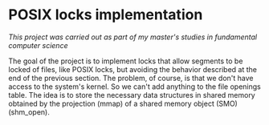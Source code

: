 # POSIX locks implementation

*This project was carried out as part of my master's studies in fundamental computer science*

The goal of the project is to implement locks that allow segments to be locked of files, like POSIX locks, but avoiding the behavior described at the end of the previous section.
The problem, of course, is that we don't have access to the system's kernel. So we can't add anything to the file openings table.
The idea is to store the necessary data structures in shared memory obtained by the projection (mmap) of a shared memory object (SMO) (shm_open).
